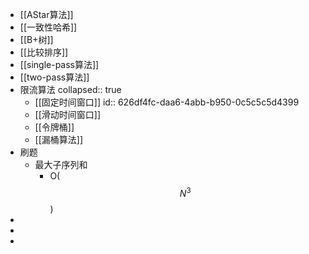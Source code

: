 - [[AStar算法]]
- [[一致性哈希]]
- [[B+树]]
- [[比较排序]]
- [[single-pass算法]]
- [[two-pass算法]]
- 限流算法
  collapsed:: true
	- [[固定时间窗口]]
	  id:: 626df4fc-daa6-4abb-b950-0c5c5c5d4399
	- [[滑动时间窗口]]
	- [[令牌桶]]
	- [[漏桶算法]]
- 刷题
	- 最大子序列和
		- O($$N^3$$)
-
-
-